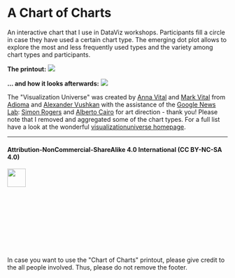 # A Chart of Charts

An interactive chart that I use in DataViz workshops. Participants fill a circle in case they have used a certain chart type. The emerging dot plot allows to explore the most and less frequently used types and the variety among chart types and participants.

**The printout:**
![](https://github.com/Z3tt/DataViz/blob/master/ChartOfCharts/ChartOfCharts_Printout.png)

**... and how it looks afterwards:**
![](https://github.com/Z3tt/DataViz/blob/master/ChartOfCharts/ChartOfCharts_2019-09-26_IZW.jpg)

The "Visualization Universe" was created by [Anna Vital](http://anna.vc/) and [Mark Vital](http://fundersandfounders.com/author/mark-vital/) from [Adioma](http://www.labs.adioma.com/) and [Alexander Vushkan](https://www.alexzender.com/) with the assistance of the [Google News Lab](https://newsinitiative.withgoogle.com/training/): [Simon Rogers](https://www.simonrogers.net/) and [Alberto Cairo](http://www.thefunctionalart.com/) for art direction - thank you!
Please note that I removed and aggregated some of the chart types. For a full list have a look at the wonderful [visualizationuniverse homepage](http://visualizationuniverse.com/charts/?sortBy=volume&sortDir=desc).

***

#### Attribution-NonCommercial-ShareAlike 4.0 International (CC BY-NC-SA 4.0)
<div style="width:300px; height:200px">
<img src=https://camo.githubusercontent.com/00f7814990f36f84c5ea74cba887385d8a2f36be/68747470733a2f2f646f63732e636c6f7564706f7373652e636f6d2f696d616765732f63632d62792d6e632d73612e706e67 alt="" height="42">
</div>
In case you want to use the "Chart of Charts" printout, please give credit to the all people involved. Thus, please do not remove the footer.
